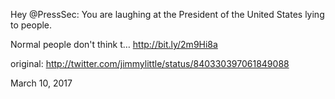 Hey @PressSec: You are laughing at the President of the United States lying to people.

Normal people don't think t… http://bit.ly/2m9Hi8a 

original: http://twitter.com/jimmylittle/status/840330397061849088 

March 10, 2017